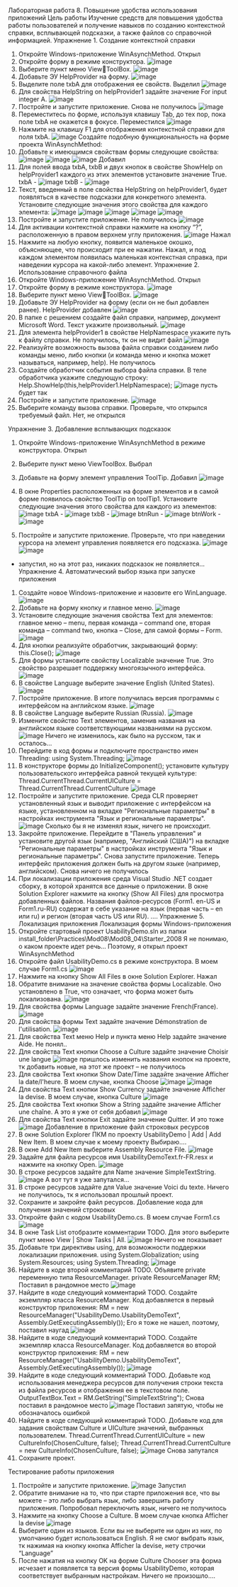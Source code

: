 Лабораторная работа 8. Повышение удобства использования приложений
Цель работы
Изучение средств для повышения удобства работы пользователей и
получение навыков по созданию контекстной справки, всплывающей
подсказки, а также файлов со справочной информацией.
Упражнение 1. Создание контекстной справки
1.	Откройте Windows-приложение WinAsynchMethod.
Открыл
2.	Откройте форму в режиме конструктора.
![image](https://github.com/user-attachments/assets/5d4f4565-3b31-4654-8ec2-446579f7cef7)
3.	Выберите пункт меню ViewToolBox.
   ![image](https://github.com/user-attachments/assets/945437b4-0d7c-4a51-8c16-74062b921d2c)
4. Добавьте ЭУ HelpProvider на форму.
   ![image](https://github.com/user-attachments/assets/432b3f93-0550-4d25-934a-f74e8582320d)
5. Выделите поле txbA для отображения ее свойств.
Выделил
![image](https://github.com/user-attachments/assets/c1e57b6f-d45d-4224-8d7a-cf38ddd51e1a)
6. Для свойства HelpString on helpProvider1 задайте значение For
input integer A.
![image](https://github.com/user-attachments/assets/a6eeb788-c805-4793-8d75-043abbfdf7b6)
7. Постройте и запустите приложение.
Снова не получилось
![image](https://github.com/user-attachments/assets/17a3d0ec-f266-4c57-8477-86958df8b023)
8. Переместитесь по форме, используя клавишу Tab, до тех пор, пока
поле txbA не окажется в фокусе.
Переместился
![image](https://github.com/user-attachments/assets/0605473d-b371-42e3-8fe4-9e5cd439550a)
9. Нажмите на клавишу F1 для отображения контекстной справки
для поля txbA.
![image](https://github.com/user-attachments/assets/1d1588ac-7deb-4607-996b-a60f03aff1d6)
Создайте подобную функциональность на форме проекта
WinAsynchMethod:
1.	Добавьте к имеющимся свойствам формы следующие свойства:
![image](https://github.com/user-attachments/assets/822fccc7-50fc-488c-ba02-946aa0f2cc53)
![image](https://github.com/user-attachments/assets/b54709c6-4ec3-4964-a8f2-7a56796e9556)
![image](https://github.com/user-attachments/assets/b59992b8-d1bb-46c3-afa6-0abd09bdce55)
Добавил
2. Для полей ввода txbA, txbB и двух кнопок в свойстве ShowHelp on
helpProvider1 каждого из этих элементов установите значение True.
txbA -   ![image](https://github.com/user-attachments/assets/ca10c52d-e615-48d8-8a6b-7c5ce681b6f3)
txbB -  ![image](https://github.com/user-attachments/assets/6000c93b-baee-4e22-ae15-1b9da8b3c9b6)
3. Текст, введенный в поле свойства HelpString on helpProvider1,
будет появляться в качестве подсказки для конкретного элемента.
Установите следующие значения этого свойства для каждого элемента:
![image](https://github.com/user-attachments/assets/96ec5dfa-13f6-41ca-82e6-7ceb16ddc6e5)
![image](https://github.com/user-attachments/assets/60c33d3f-49af-40e9-b05b-288292a4d9bd)
![image](https://github.com/user-attachments/assets/641c62ca-55ac-4275-adc1-bbd81a0e5df7)
![image](https://github.com/user-attachments/assets/cd4b1fe8-3377-495e-b4f1-8e4c991d8c92)
![image](https://github.com/user-attachments/assets/052ef4c9-b787-4c3e-92f3-28d221eeca4c)
4.	Постройте и запустите приложение.
   Не получилось
  	![image](https://github.com/user-attachments/assets/7022bc45-29f5-4990-8a37-cb1150041680)
5. Для активации контекстной справки нажмите на кнопку “?”,
расположенную в правом верхнем углу приложения.
![image](https://github.com/user-attachments/assets/1f20b5a6-c72a-4c7b-b43e-dc13d7ccd9e0)
Нажал
6. Нажмите на любую кнопку, появится маленькое окошко,
объясняющее, что происходит при ее нажатии.
Нажал, и под каждом элементом появилась маленькая контекстная справка, при наведении курсора на какой-либо элемент.
Упражнение 2. Использование справочного файла
1.	Откройте Windows-приложение WinAsynchMethod.
Открыл
2. Откройте форму в режиме конструктора.
   ![image](https://github.com/user-attachments/assets/2c993f27-8f44-4875-b6a8-a640925f2e3d)
3. Выберите пункт меню ViewToolBox.
   ![image](https://github.com/user-attachments/assets/6bbb1aa4-6403-4cfe-90b9-b7f96daaf0d1)
4. Добавьте ЭУ HelpProvider на форму (если он не был добавлен
ранее).
HelpProvider добавлен
![image](https://github.com/user-attachments/assets/f31f8e4b-7f8e-4837-9a09-82d1806c6b97)
5. В папке с решением создайте файл справки, например, документ
Microsoft Word. Текст укажите произвольный.
![image](https://github.com/user-attachments/assets/21430700-f775-4cc0-9a8d-93a359846333)
6. Для элемента helpProvider1 в свойстве HelpNamespace укажите
путь к файлу справки.
Не получилось, тк он не видит файл
![image](https://github.com/user-attachments/assets/11c6bce1-29ab-479d-b5f0-7d937ab5f63d)
7. Реализуйте возможность вызова файла справки созданием либо
команды меню, либо кнопки (и команда меню и кнопка может называться,
например, help).
Не получилось
8. Создайте обработчик события выбора файла справки. В теле
обработчика укажите следующую строку:
Help.ShowHelp(this,helpProvider1.HelpNamespace);
![image](https://github.com/user-attachments/assets/23eb44f3-ab41-48ac-9564-bbbc1463eb83)
пусть будет так
9. Постройте и запустите приложение.
    ![image](https://github.com/user-attachments/assets/4cf5b372-f13d-4892-84fd-397f24930698)
10. Выберите команду вызова справки. Проверьте, что открылся
требуемый файл.
Нет, не открылся

Упражнение 3. Добавление всплывающих подсказок
1. Откройте Windows-приложение WinAsynchMethod в режиме
конструктора.
Открыл

2.	Выберите пункт меню ViewToolBox.
Выбрал

3.	Добавьте на форму элемент управления ToolTip.
Добавил
![image](https://github.com/user-attachments/assets/c0adf919-4f49-4a90-bff3-4410b4d39a3b)
4. В окне Properties расположенных на форме элементов и в самой
форме появилось свойство ToolTip on toolTip1. Установите следующие
значения этого свойства для каждого из элементов:
![image](https://github.com/user-attachments/assets/d9e72d56-4dfa-4fe7-91eb-3eaa622c6463)
txbA -  ![image](https://github.com/user-attachments/assets/abe53799-6932-49d8-9cf4-798d8f1a2334)
txbB -  ![image](https://github.com/user-attachments/assets/83e8bec7-c445-4f60-b35f-e97685e44fd0)
btnRun -  ![image](https://github.com/user-attachments/assets/c61dbf3c-ff80-4d5a-8f63-86865a3ecff6)
btnWork - ![image](https://github.com/user-attachments/assets/71ee67e8-2374-4de0-9902-4ff056d1127b)
5. Постройте и запустите приложение. Проверьте, что при наведении
курсора на элемент управления появляется его подсказка.
![image](https://github.com/user-attachments/assets/d4f4b567-b09a-4066-9131-d02f5bb2bad9)
![image](https://github.com/user-attachments/assets/e5308081-4265-485b-81c4-ac830b24a69d)
- запустил, но на этот раз, никаких подсказок не появляется…
Упражнение 4. Автоматический выбор языка при запуске приложения
1. Создайте новое Windows-приложение и назовите его WinLanguage.
![image](https://github.com/user-attachments/assets/5ca3f3ea-82fd-4626-aa8d-b52983507dbc)
2.	Добавьте на форму кнопку и главное меню.
   ![image](https://github.com/user-attachments/assets/9eaf0de7-8c8b-41a9-ad3c-d4edc0ea6645)
3. Установите следующие значения свойства Text для элементов:
главное меню – menu,
первая команда – command one,
вторая команда – command two,
кнопка – Close,
для самой формы – Form.
![image](https://github.com/user-attachments/assets/cda6954f-6450-498a-91c3-b9a131a56504)
4. Для кнопки реализуйте обработчик, закрывающий форму:
this.Close();
![image](https://github.com/user-attachments/assets/b5450d38-7b03-4de7-bdc3-b2ea2c1885dd)
5. Для формы установите свойству Localizable значение True. Это
свойство разрешает поддержку многоязычного интерфейса.
![image](https://github.com/user-attachments/assets/a148f026-04f8-4be1-a64a-11b3ed2b1197)
6. В свойстве Language выберите значение English (United States).
   ![image](https://github.com/user-attachments/assets/28ccfdc4-70f7-41c1-ab1f-d3d3ea3b4146)
7. Постройте приложение. В итоге получилась версия программы с
интерфейсом на английском языке.
![image](https://github.com/user-attachments/assets/ad775a73-9802-4dc2-baec-9ec6e35407a2)
8. В свойстве Language выберите Russian (Russia).
   ![image](https://github.com/user-attachments/assets/c338d079-b563-4a45-96cd-70a0a6af6d02)
9. Измените свойство Text элементов, заменив названия на
английском языке соответствующими названиями на русском.
![image](https://github.com/user-attachments/assets/dc07fc8a-8ef9-4110-bdb7-b4dc1832025c)
Ничего не изменилось, как было на русском, так и осталось…
10. Перейдите в код формы и подключите пространство имен
Threading:
using System.Threading;
![image](https://github.com/user-attachments/assets/cad9306a-e949-4ec6-9e20-b5755ca7282a)
11. В конструкторе формы до InitializeComponent(); установите
культуру пользовательского интерфейса равной текущей культуре:
Thread.CurrentThread.CurrentUICulture =
Thread.CurrentThread.CurrentCulture
![image](https://github.com/user-attachments/assets/c666e90a-30e4-42e7-862f-6b5b88d96ac2)
12. Постройте и запустите приложение. Среда CLR проверяет
установленный язык и выводит приложение с интерфейсом на языке,
установленном на вкладке "Региональные параметры" в настройках
инструмента "Язык и региональные параметры".
![image](https://github.com/user-attachments/assets/8418a92d-b76c-4146-8b1f-c05118a4d31c)
Сколько бы я не изменял язык, ничего не происходит.
13. Закройте приложение. Перейдите в "Панель управления" и
установите другой язык (например, "Английский (США)") на вкладке
"Региональные параметры" в настройках инструмента "Язык и
региональные параметры". Снова запустите приложение. Теперь
интерфейс приложения должен быть на другом языке (например,
английском).
Снова ничего не получилось
14. При локализации приложения среда Visual Studio .NET создает
сборку, в которой хранятся все данные о приложении. В окне Solution
Explorer нажмите на кнопку (Show All Files) для просмотра добавленных
файлов. Названия файлов-ресурсов (Form1. en-US и Form1.ru-RU)
содержат в себе указание на язык (первая часть – en или ru) и регион
(вторая часть US или RU).
….
Упражнение 5. Локализация приложения
Локализация формы Windows-приложения
1. Откройте стартовый проект UsabilityDemo.sln из папки
install_folder\Practices\Mod08\Mod08_04\Starter_2008
Я не понимаю, о каком проекте идет речь…
Поэтому, я открыл проект WinAsynchMethod
2. Откройте файл UsabilityDemo.cs в режиме конструктора.
В моем случае Form1.cs
![image](https://github.com/user-attachments/assets/6ed78f65-e177-4a69-ba27-bbd91427d78f)
3. Нажмите на кнопку Show All Files в окне Solution Explorer.
Нажал
4. Обратите внимание на значение свойства формы Localizable. Оно
установлено в True, что означает, что форма может быть локализована.
![image](https://github.com/user-attachments/assets/32793596-a7e9-49a4-8796-928ce9700703)
5. Для свойства формы Language задайте значение French(France).
   ![image](https://github.com/user-attachments/assets/7225f9fb-1c5e-44cf-8512-cb4f25553b64)
6. Для свойства формы Text задайте значение Démonstration de
l'utilisation.
![image](https://github.com/user-attachments/assets/5cdd2bd6-4ca4-4750-9aa7-f1c95c7010a0)
7. Для свойства Text меню Help и пункта меню Help задайте
значение Aide.
Не понял..
8. Для свойства Text кнопки Choose a Culture задайте значение
Choisir une langue
![image](https://github.com/user-attachments/assets/cbdefd4e-fc8b-4117-ba37-42026f63098a)
пришлось изменить названия кнопок на проекте, тк добавить новые, на этот же проект – не получилось
9. Для свойства Text кнопки Show Date/Time задайте значение
Afficher la date/l'heure.
В моем случае, кнопка Choose
![image](https://github.com/user-attachments/assets/39d7409d-4a7d-4347-b9e9-b252d7f2116a)
![image](https://github.com/user-attachments/assets/47357cb9-20c6-40c9-adfb-339466c38fec)
10. Для свойства Text кнопки Show Currency задайте значение
Afficher la devise.
В моем случае, кнопка Culture
![image](https://github.com/user-attachments/assets/f4528ca8-6d40-4163-a46c-cf4cd711d05d)
11. Для свойства Text кнопки Show a String задайте значение Afficher
une chaîne.
А это я уже от себя добавил
![image](https://github.com/user-attachments/assets/229b0226-8fa4-474c-a7ce-a6338b0a5405)
12. Для свойства Text кнопки Exit задайте значение Quitter.
И это тоже
![image](https://github.com/user-attachments/assets/77329e5e-4051-4484-963c-28b27608248a)
Добавление в приложение файл строковых ресурсов
1. В окне Solution Explorer ПКМ по проекту UsabilityDemo | Add |
Add New Item.
В моем случае к моему проекту
Выбираю….
2. В окне Add New Item выберите Assembly Resource File.
   ![image](https://github.com/user-attachments/assets/f3a6b2ba-3120-4d30-a12c-4bc2c5fe2545)
3. Задайте для файла ресурсов имя UsabilityDemoText.fr-FR.resx и
нажмите на кнопку Open.
![image](https://github.com/user-attachments/assets/ae690c1d-bc37-480b-b4b6-a5974906bf5a)
4. В строке ресурсов задайте для Name значение SimpleTextString.
   ![image](https://github.com/user-attachments/assets/074c5fe4-ceda-435e-a4c9-f1d3c50a500f)
А вот тут я уже запутался…
5. В строке ресурсов задайте для Value значение Voici du texte.
Ничего не получилось, тк я использовал прошлый проект.
6. Сохраните и закройте файл ресурсов.
Добавление кода для получения значений строковых
1. Откройте файл с кодом UsabilityDemo.cs.
В моем случае Form1.cs
![image](https://github.com/user-attachments/assets/d6f8256d-6bc9-4fba-93b8-4c655a912866)
2. В окне Task List отобразите комментарии TODO. Для этого
выберите пункт меню View | Show Tasks | All.
![image](https://github.com/user-attachments/assets/44db8dff-960d-4e6d-bcab-521c8a428877)
Ничего не показывает
3. Добавьте три директивы using, для возможности поддержки
локализации приложения.
using System.Globalization;
using System.Resources;
using System.Threading;
![image](https://github.com/user-attachments/assets/a4c63725-77a9-44c4-a80a-44c197ebe63d)
4. Найдите в коде второй комментарий TODO. Объявите private
переменную типа ResourceManager.
private ResourceManager RM;
Поставил в рандомное место
![image](https://github.com/user-attachments/assets/b4f664b7-8233-4f02-a567-2c29d745cb6c)
5. Найдите в коде следующий комментарий TODO. Создайте
экземпляр класса ResourceManager. Код добавляется в первый
конструктор приложения:
RM = new ResourceManager("UsabilityDemo.UsabilityDemoText",
Assembly.GetExecutingAssembly());
Его я тоже не нашел, поэтому, поставил наугад
![image](https://github.com/user-attachments/assets/e8fef6fc-9f43-4330-b3fa-e6a0148517da)
6. Найдите в коде следующий комментарий TODO. Создайте
экземпляр класса ResourceManager. Код добавляется во второй
конструктор приложения:
RM = new ResourceManager("UsabilityDemo.UsabilityDemoText",
Assembly.GetExecutingAssembly());
![image](https://github.com/user-attachments/assets/4ca1ef61-87c1-4292-9f8a-3e1d68114519)
7. Найдите в коде следующий комментарий TODO. Добавьте код
использования менеджера ресурсов для получения строки текста из файла
ресурсов и отображения ее в текстовом поле.
OutputTextBox.Text = RM.GetString("SimpleTextString");
Снова поставил в рандомное место
![image](https://github.com/user-attachments/assets/aa68562c-41e7-441e-b76c-2754167f70cb)
Поставил запятую, чтобы не обозначалось ошибкой
8. Найдите в коде следующий комментарий TODO. Добавьте код для
задания свойствам Culture и UICulture значений, выбранных
пользователем.
Thread.CurrentThread.CurrentUICulture = new
CultureInfo(ChosenCulture, false);
Thread.CurrentThread.CurrentCulture = new
CultureInfo(ChosenCulture, false);
![image](https://github.com/user-attachments/assets/799f9391-47b2-4f24-94a7-23752d64209e)
Снова запутался
9. Сохраните проект.

Тестирование работы приложения
1.	Постройте и запустите приложение.
![image](https://github.com/user-attachments/assets/7ede287a-ab0e-43de-831e-9f99c9d7edcf)
Запустил
2. Обратите внимание на то, что при старте приложения все, что вы
можете – это либо выбрать язык, либо завершить работу приложения.
Попробовал переключить язык, ничего не получилось
3. Нажмите на кнопку Choose a Culture.
В моем случае кнопка Afficher la devise
![image](https://github.com/user-attachments/assets/bf8159c6-a299-400c-9da0-0ff319bb49b8)
4. Выберите один из языков. Если вы не выберите ни один из них, по
умолчанию будет использоваться English.
Я не смог выбрать язык,  тк нажимая на кнопку кнопка Afficher la devise, нету строчки “Language”
5. После нажатия на кнопку OK на форме Culture Chooser эта форма
исчезает и появляется та версия формы UsabilityDemo, которая
соответствует выбранным настройкам.
Ничего не произошло….
